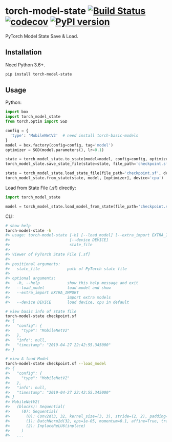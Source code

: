 # torch-model-state [![Build Status](https://travis-ci.com/FebruaryBreeze/torch-model-state.svg?branch=master)](https://travis-ci.com/FebruaryBreeze/torch-model-state) [![codecov](https://codecov.io/gh/FebruaryBreeze/torch-model-state/branch/master/graph/badge.svg)](https://codecov.io/gh/FebruaryBreeze/torch-model-state) [![PyPI version](https://badge.fury.io/py/torch-model-state.svg)](https://pypi.org/project/torch-model-state/)

PyTorch Model State Save & Load.

## Installation

Need Python 3.6+.

```bash
pip install torch-model-state
```

## Usage

Python:

```python
import box
import torch_model_state
from torch.optim import SGD

config = {
  'type': 'MobileNetV2'  # need install torch-basic-models
}
model = box.factory(config=config, tag='model')
optimizer = SGD(model.parameters(), lr=0.1)

state = torch_model_state.to_state(model=model, config=config, optimizers=[optimizer])
torch_model_state.save_state_file(state=state, file_path='checkpoint.sf')

state = torch_model_state.load_state_file(file_path='checkpoint.sf', device='cpu')
torch_model_state.from_state(state, model, [optimizer], device='cpu')
```

Load from State File (.sf) directly:

```python
import torch_model_state

model = torch_model_state.load_model_from_state(file_path='checkpoint.sf', device='cpu')
```

CLI:

```bash
# show help
torch-model-state -h
#> usage: torch-model-state [-h] [--load_model] [--extra_import EXTRA_IMPORT]
#>                          [--device DEVICE]
#>                          state_file
#>
#> Viewer of PyTorch State File [.sf]
#>
#> positional arguments:
#>   state_file            path of PyTorch state file
#>
#> optional arguments:
#>   -h, --help            show this help message and exit
#>   --load_model          load model and show
#>   --extra_import EXTRA_IMPORT
#>                         import extra models
#>   --device DEVICE       load device, cpu in default

# view basic info of state file
torch-model-state checkpoint.sf
#> {
#>   "config": {
#>     "type": "MobileNetV2"
#>   },
#>   "info": null,
#>   "timestamp": "2019-04-27 22:42:55.345000"
#> }

# view & load Model
torch-model-state checkpoint.sf --load_model
#> {
#>   "config": {
#>     "type": "MobileNetV2"
#>   },
#>   "info": null,
#>   "timestamp": "2019-04-27 22:42:55.345000"
#> }
#> MobileNetV2(
#>   (blocks): Sequential(
#>     (0): Sequential(
#>       (0): Conv2d(3, 32, kernel_size=(3, 3), stride=(2, 2), padding=(1, 1), bias=False)
#>       (1): BatchNorm2d(32, eps=1e-05, momentum=0.1, affine=True, track_running_stats=True)
#>       (2): InplaceReLU6(inplace)
#>     )
#>   ...
```
